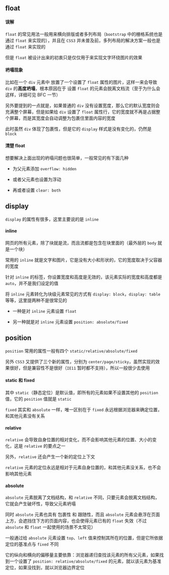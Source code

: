 ## float

#### 误解

```float``` 的常见用法一般用来横向排版或者多列布局（```bootstrap``` 中的栅格系统也是通过 ```float``` 来实现的），并且在 ```CSS3``` 并未普及前，多列布局的解决方案一般也是通过 ```float``` 来实现的

但是 ```float``` 被设计出来的初衷只是仅仅用于来实现文字环绕图片的效果

#### 坍塌现象

比如在一个 ```div``` 元素中 放置了一个设置了 ```float``` 属性的图片，这样一来会导致 ```div``` 的**高度坍塌**，根本原因在于 设置 ```float``` 的元素会脱离文档流（至于为什么会这样，详细可见 BFC 一节）

另外要提到的一点就是，如果普通的 ```div``` 没有设置宽度，那么它的默认宽度则会充满整个屏幕，但是如果给 ```div``` 设置了 ```float``` 属性行，它的宽度就不再是占据整个屏幕，而是其宽度会自动调整为包裹住里面内容的宽度

此时虽然 ```div``` 体现了包裹性，但是它的 ```display``` 样式是没有变化的，仍然是 ```block```

#### 清楚 float

想要解决上面出现的坍塌问题也很简单，一般常见的有下面几种

* 为父元素添加 ```overflow: hidden```

* 或者父元素也设置为浮动

* 再或者设置 ```clear: both```

## display

```display``` 的属性有很多，这里主要说的是 ```inline```

#### inline

网页的所有元素，除了块就是流，而且流都是包含在块里面的（最外层的 ```body``` 就是一个块）

常用的 ```inline``` 就是文字和图片，它是没有大小和形状的，它的宽度取决于父容器的宽度

针对 ```inline``` 的标签，你设置宽度和高度是无效的，该元素实际的宽度和高度都是 ```auto```，并不是我们设定的值

将 ```inline``` 元素转化为块级元素常见的方式有 ```display: block```，```display: table``` 等等，这里提两种不是很常见的

* 一种是对 ```inline``` 元素设置 ```float```

* 另一种就是对 ```inline``` 元素设置 ```position: absolute/fixed```

## position

```position``` 常用的属性一般有四个 ```static/relative/absolute/fixed```

另外 ```CSS3``` 又提供了三个新的属性，分别为 ```center/page/sticky```，虽然实现的效果很好，但是兼容性不是很好（```IE11``` 暂时都不支持），所以一般很少去使用

#### static 和 fixed

其中 ```static```（静态定位）是默认值，即所有的元素如果不设置其他的 ```position``` 值，它的 ```position``` 值就是 ```static```

```fixed``` 其实和 ```absolute``` 一样，唯一区别在于 ```fixed``` 永远根据浏览器来确定位置，和其他元素没有关系


#### relative

```relative``` 会导致自身位置的相对变化，而不会影响其他元素的位置、大小的变化，这是 ```relative``` 的要点之一

另外，```relative``` 还会产生一个新的定位上下文

```relative``` 元素的定位永远是相对于元素自身位置的，和其他元素没关系，也不会影响其他元素

#### absolute

```absolute``` 元素脱离了文档结构，和 ```relative``` 不同，只要元素会脱离文档结构，它就会产生破坏性，导致父元素坍塌

同时 ```absolute``` 元素也具有 包裹性 和 跟随性，而且 ```absolute``` 元素会悬浮在页面上方，会遮挡住下方的页面内容，也会使得元素已有的 ```float``` 失效（不过 ```absolute``` 和 ```float``` 一起使用的场景不太常见）

一般通过给 ```absolute``` 元素设置 ```top```、```left``` 值来控制其所在的位置，但是它所依据定位的基准点与 ```fixed``` 不同

它的纵向和横向的偏移量主要依靠：浏览器递归查找该元素的所有父元素，如果找到一个设置了 ```position: relative/absolute/fixed``` 的元素，就以该元素为基准定位，如果没找到，就以浏览器边界定位